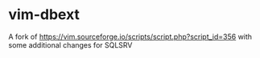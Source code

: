 # vim-dbext
A fork of https://vim.sourceforge.io/scripts/script.php?script_id=356 with some additional changes for SQLSRV
